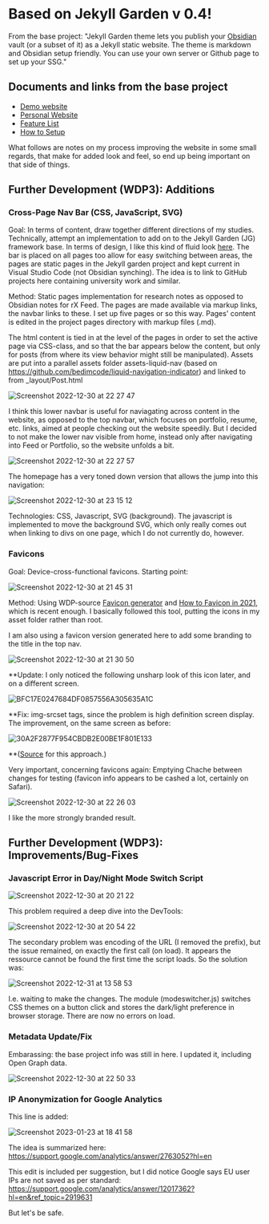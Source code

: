 # Based on Jekyll Garden v 0.4!
From the base project: "Jekyll Garden theme lets you publish your [Obsidian](https://obsidian.md/) vault (or a subset of it) as a Jekyll static website. The theme is markdown and Obsidian setup friendly. You can use your own server or Github page to set up your SSG."

## Documents and links from the base project
-  [Demo website](https://jekyll-garden.github.io/)
-  [Personal Website](https://hiran.in/)
-  [Feature List](https://jekyll-garden.github.io/post/features)
-  [How to Setup](https://jekyll-garden.github.io/post/how-to)

What follows are notes on my process improving the website in some small regards, that make for added look and feel, so end up being important on that side of things.

## Further Development (WDP3): Additions

### Cross-Page Nav Bar (CSS, JavaScript, SVG)

Goal: In terms of content, draw together different directions of my studies. Technically, attempt an implementation to add on to the Jekyll Garden (JG) framework base. In terms of design, I like this kind of fluid look [here](https://www.youtube.com/watch?v=argynmjupK8). The bar is placed on all pages too allow for easy switching between areas, the pages are static pages in the Jekyll garden project and kept current in Visual Studio Code (not Obsidian synching). The idea is to link to GitHub projects here containing university work and similar.

Method: Static pages implementation for research notes as opposed to Obsidian notes for rX Feed. The pages are made available via markup links, the navbar links to these. I set up five pages or so this way. Pages' content is edited in the project pages directory with markup files (.md).

The html content is tied in at the level of the pages in order to set the active page via CSS-class, and so that the bar appears below the content, but only for posts (from where its view behavior might still be manipulated). Assets are put into a parallel assets folder assets-liquid-nav (based on https://github.com/bedimcode/liquid-navigation-indicator) and linked to from _layout/Post.html

![Screenshot 2022-12-30 at 22 27 47](https://user-images.githubusercontent.com/66922223/210112885-580b9a31-b88f-460b-809b-ad8dcc32a9de.png)

I think this lower navbar is useful for naviagating across content in the website, as opposed to the top navbar, which focuses on portfolio, resume, etc. links, aimed at people checking out the website speedily. But I decided to not make the lower nav visible from home, instead only after navigating into Feed or Portfolio, so the website unfolds a bit.

![Screenshot 2022-12-30 at 22 27 57](https://user-images.githubusercontent.com/66922223/210112865-32ea64b2-51fe-4a6b-8517-5b7f3955f2a5.png)

The homepage has a very toned down version that allows the jump into this navigation:

![Screenshot 2022-12-30 at 23 15 12](https://user-images.githubusercontent.com/66922223/210115071-999d94d2-d121-4828-9995-22b658f477ca.png)

Technologies: CSS, Javascript, SVG (background). The javascript is implemented to move the background SVG, which only really comes out when linking to divs on one page, which I do not currently do, however.

### Favicons

Goal: Device-cross-functional favicons. Starting point:

![Screenshot 2022-12-30 at 21 45 31](https://user-images.githubusercontent.com/66922223/210110511-a32a81a0-c8e9-4513-9d1f-321a2236162d.png)


Method: Using WDP-source [Favicon generator](https://realfavicongenerator.net) and [How to Favicon in 2021](https://css-tricks.com/how-to-favicon-in-2021/), which is recent enough. I basically followed this tool, putting the icons in my asset folder rather than root.

I am also using a favicon version generated here to add some branding to the title in the top nav.

![Screenshot 2022-12-30 at 21 30 50](https://user-images.githubusercontent.com/66922223/210109781-602f42be-f84e-49db-9528-921b02821824.png)

**Update: I only noticed the following unsharp look of this icon later, and on a different screen.

![BFC17E0247684DF0857556A305635A1C](https://user-images.githubusercontent.com/66922223/210134587-8a79ca24-8063-4b23-a9ee-3484fb7db6e7.png)

**Fix: img-srcset tags, since the problem is high definition screen display. The improvement, on the same screen as before:

![30A2F2877F954CBDB2E00BE1F801E133](https://user-images.githubusercontent.com/66922223/210135219-20b75ff6-b8f4-4b44-9201-34e29639d711.png)

**([Source](https://www.mediaevent.de/html/srcset.html) for this approach.)

Very important, concerning favicons again: Emptying Chache between changes for testing (favicon info appears to be cashed a lot, certainly on Safari).

![Screenshot 2022-12-30 at 22 26 03](https://user-images.githubusercontent.com/66922223/210112809-3fe8584f-196f-486e-9f32-df30f699dc51.png)

I like the more strongly branded result.

## Further Development (WDP3): Improvements/Bug-Fixes

### Javascript Error in Day/Night Mode Switch Script

![Screenshot 2022-12-30 at 20 21 22](https://user-images.githubusercontent.com/66922223/210105352-88be52e6-ef86-477e-a119-3be955de5075.png)

This problem required a deep dive into the DevTools:

![Screenshot 2022-12-30 at 20 54 22](https://user-images.githubusercontent.com/66922223/210107450-2043cd50-352d-4b77-9c44-c3ccdba5e08d.png)

The secondary problem was encoding of the URL (I removed the prefix), but the issue remained, on exactly the first call (on load). It appears the ressource cannot be found the first time the script loads. So the solution was:

![Screenshot 2022-12-31 at 13 58 53](https://user-images.githubusercontent.com/66922223/210137662-f9c75d3e-fd2a-4457-876b-9741338ac07c.png)

I.e. waiting to make the changes. The module (modeswitcher.js) switches CSS themes on a button click and stores the dark/light preference in browser storage. There are now no errors on load.

### Metadata Update/Fix

Embarassing: the base project info was still in here. I updated it, including Open Graph data.

![Screenshot 2022-12-30 at 22 50 33](https://user-images.githubusercontent.com/66922223/210113953-b803e6cd-af8e-4b3e-991d-80e6b25f0453.png)

### IP Anonymization for Google Analytics

This line is added:

![Screenshot 2023-01-23 at 18 41 58](https://user-images.githubusercontent.com/66922223/214111116-8ae29da9-080a-406f-9bd1-aa03e825c733.png)

The idea is summarized here:  https://support.google.com/analytics/answer/2763052?hl=en 

This edit is included per suggestion, but I did notice Google says EU user IPs are not saved as per standard: https://support.google.com/analytics/answer/12017362?hl=en&ref_topic=2919631

But let's be safe.

